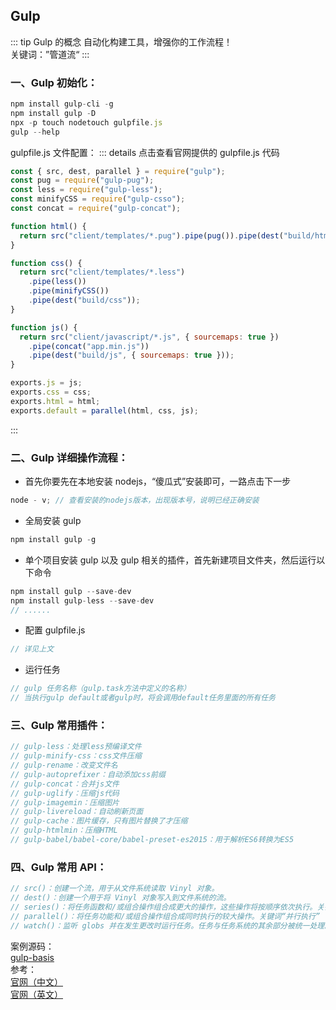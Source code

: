 ## Gulp

::: tip Gulp 的概念
自动化构建工具，增强你的工作流程！<br />
关键词：”管道流“
:::

### 一、Gulp 初始化：

```js
npm install gulp-cli -g
npm install gulp -D
npx -p touch nodetouch gulpfile.js
gulp --help
```

gulpfile.js 文件配置：
::: details 点击查看官网提供的 gulpfile.js 代码

```js
const { src, dest, parallel } = require("gulp");
const pug = require("gulp-pug");
const less = require("gulp-less");
const minifyCSS = require("gulp-csso");
const concat = require("gulp-concat");

function html() {
  return src("client/templates/*.pug").pipe(pug()).pipe(dest("build/html"));
}

function css() {
  return src("client/templates/*.less")
    .pipe(less())
    .pipe(minifyCSS())
    .pipe(dest("build/css"));
}

function js() {
  return src("client/javascript/*.js", { sourcemaps: true })
    .pipe(concat("app.min.js"))
    .pipe(dest("build/js", { sourcemaps: true }));
}

exports.js = js;
exports.css = css;
exports.html = html;
exports.default = parallel(html, css, js);
```

:::

### 二、Gulp 详细操作流程：

- 首先你要先在本地安装 nodejs，“傻瓜式”安装即可，一路点击下一步

```js
node - v; // 查看安装的nodejs版本，出现版本号，说明已经正确安装
```

- 全局安装 gulp

```js
npm install gulp -g
```

- 单个项目安装 gulp 以及 gulp 相关的插件，首先新建项目文件夹，然后运行以下命令

```js
npm install gulp --save-dev
npm install gulp-less --save-dev
// ......
```

- 配置 gulpfile.js

```js
// 详见上文
```

- 运行任务

```js
// gulp 任务名称（gulp.task方法中定义的名称）
// 当执行gulp default或者gulp时，将会调用default任务里面的所有任务
```

### 三、Gulp 常用插件：

```js
// gulp-less：处理less预编译文件
// gulp-minify-css：css文件压缩
// gulp-rename：改变文件名
// gulp-autoprefixer：自动添加css前缀
// gulp-concat：合并js文件
// gulp-uglify：压缩js代码
// gulp-imagemin：压缩图片
// gulp-livereload：自动刷新页面
// gulp-cache：图片缓存，只有图片替换了才压缩
// gulp-htmlmin：压缩HTML
// gulp-babel/babel-core/babel-preset-es2015：用于解析ES6转换为ES5
```

### 四、Gulp 常用 API：

```js
// src()：创建一个流，用于从文件系统读取 Vinyl 对象。
// dest()：创建一个用于将 Vinyl 对象写入到文件系统的流。
// series()：将任务函数和/或组合操作组合成更大的操作，这些操作将按顺序依次执行。关键词“串行（顺序）执行”
// parallel()：将任务功能和/或组合操作组合成同时执行的较大操作。关键词“并行执行”
// watch()：监听 globs 并在发生更改时运行任务。任务与任务系统的其余部分被统一处理。
```

案例源码：<br />
<a href="https://github.com/bobo88/project-basis/tree/main/gulp-basis" target="_blank">gulp-basis </a><br />
参考：<br />
<a href="https://www.gulpjs.com.cn/" target="_blank">官网（中文）</a><br />
<a href="https://gulpjs.com/" target="_blank">官网（英文）</a>
